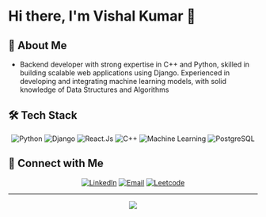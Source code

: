 # Hi there, I'm Vishal Kumar 👋

<div align="center">
  


</div>

## 🚀 About Me

- Backend developer with strong expertise in C++ and Python, skilled in building scalable web applications using Django. Experienced in developing and integrating machine learning models, with solid knowledge of Data Structures and Algorithms


## 🛠️ Tech Stack

<div align="center">

![Python](https://img.shields.io/badge/-Python-3776AB?style=flat-square&logo=python&logoColor=white)
![Django](https://img.shields.io/badge/-Django-F7DF1E?style=flat-square&logo=Django&logoColor=black)
![React.Js](https://img.shields.io/badge/-React.Js-F7DF1E?style=flat-square&logo=ReactJS&logoColor=black)
![C++](https://img.shields.io/badge/-C++-61DAFB?style=flat-square&logo=C++&logoColor=black)
![Machine Learning](https://img.shields.io/badge/-ML-339933?style=flat-square&logo=ML&logoColor=white)
![PostgreSQL](https://img.shields.io/badge/-PostgreSQL-F05032?style=flat-square&logo=PostgreSQL&logoColor=white)

</div>

## 🤝 Connect with Me

<div align="center">

[![LinkedIn](https://img.shields.io/badge/-LinkedIn-0077B5?style=for-the-badge&logo=linkedin&logoColor=white)](https://www.linkedin.com/in/vishalkumar-profile/)
[![Email](https://img.shields.io/badge/-Email-D14836?style=for-the-badge&logo=gmail&logoColor=white)](mailto:vishal29.ku@gmail.com)
[![Leetcode](https://img.shields.io/badge/-Leetcode-000000?style=for-the-badge&logo=vercel&logoColor=white)](https://leetcode.com/u/VishalVoyager/)

</div>

---

<div align="center">
  <img src="https://capsule-render.vercel.app/api?type=waving&color=gradient&height=100&section=footer"/>
</div>
